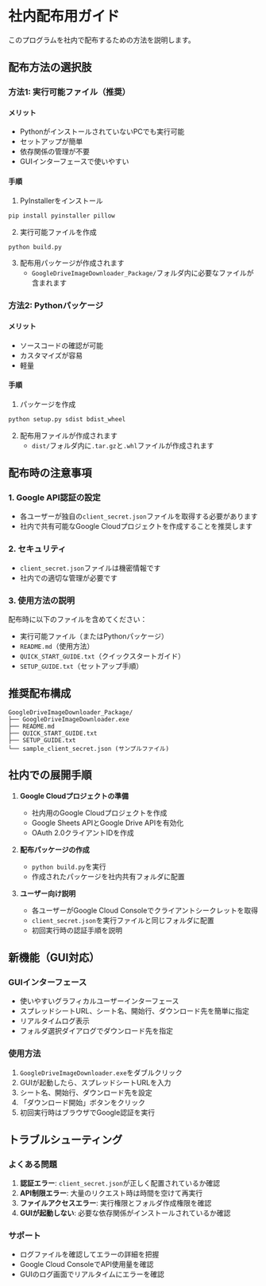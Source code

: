 # 社内配布用ガイド

このプログラムを社内で配布するための方法を説明します。

## 配布方法の選択肢

### 方法1: 実行可能ファイル（推奨）

#### メリット
- PythonがインストールされていないPCでも実行可能
- セットアップが簡単
- 依存関係の管理が不要
- GUIインターフェースで使いやすい

#### 手順
1. PyInstallerをインストール
```bash
pip install pyinstaller pillow
```

2. 実行可能ファイルを作成
```bash
python build.py
```

3. 配布用パッケージが作成されます
   - `GoogleDriveImageDownloader_Package/`フォルダ内に必要なファイルが含まれます

### 方法2: Pythonパッケージ

#### メリット
- ソースコードの確認が可能
- カスタマイズが容易
- 軽量

#### 手順
1. パッケージを作成
```bash
python setup.py sdist bdist_wheel
```

2. 配布用ファイルが作成されます
   - `dist/`フォルダ内に`.tar.gz`と`.whl`ファイルが作成されます

## 配布時の注意事項

### 1. Google API認証の設定
- 各ユーザーが独自の`client_secret.json`ファイルを取得する必要があります
- 社内で共有可能なGoogle Cloudプロジェクトを作成することを推奨します

### 2. セキュリティ
- `client_secret.json`ファイルは機密情報です
- 社内での適切な管理が必要です

### 3. 使用方法の説明
配布時に以下のファイルを含めてください：
- 実行可能ファイル（またはPythonパッケージ）
- `README.md`（使用方法）
- `QUICK_START_GUIDE.txt`（クイックスタートガイド）
- `SETUP_GUIDE.txt`（セットアップ手順）

## 推奨配布構成

```
GoogleDriveImageDownloader_Package/
├── GoogleDriveImageDownloader.exe
├── README.md
├── QUICK_START_GUIDE.txt
├── SETUP_GUIDE.txt
└── sample_client_secret.json (サンプルファイル)
```

## 社内での展開手順

1. **Google Cloudプロジェクトの準備**
   - 社内用のGoogle Cloudプロジェクトを作成
   - Google Sheets APIとGoogle Drive APIを有効化
   - OAuth 2.0クライアントIDを作成

2. **配布パッケージの作成**
   - `python build.py`を実行
   - 作成されたパッケージを社内共有フォルダに配置

3. **ユーザー向け説明**
   - 各ユーザーがGoogle Cloud Consoleでクライアントシークレットを取得
   - `client_secret.json`を実行ファイルと同じフォルダに配置
   - 初回実行時の認証手順を説明

## 新機能（GUI対応）

### GUIインターフェース
- 使いやすいグラフィカルユーザーインターフェース
- スプレッドシートURL、シート名、開始行、ダウンロード先を簡単に指定
- リアルタイムログ表示
- フォルダ選択ダイアログでダウンロード先を指定

### 使用方法
1. `GoogleDriveImageDownloader.exe`をダブルクリック
2. GUIが起動したら、スプレッドシートURLを入力
3. シート名、開始行、ダウンロード先を設定
4. 「ダウンロード開始」ボタンをクリック
5. 初回実行時はブラウザでGoogle認証を実行

## トラブルシューティング

### よくある問題
1. **認証エラー**: `client_secret.json`が正しく配置されているか確認
2. **API制限エラー**: 大量のリクエスト時は時間を空けて再実行
3. **ファイルアクセスエラー**: 実行権限とフォルダ作成権限を確認
4. **GUIが起動しない**: 必要な依存関係がインストールされているか確認

### サポート
- ログファイルを確認してエラーの詳細を把握
- Google Cloud ConsoleでAPI使用量を確認 
- GUIのログ画面でリアルタイムにエラーを確認 